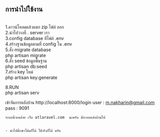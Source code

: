 <H2>การนำไปใช้งาน</H2><br/>
1.ดาวน์โหลดแล้วแตก zip ไฟล์ ออก <br/>
2.นำไปวางที่ . server เรา  <br/>
3.config database ทีไฟล์ .env <br/>
4.สร้างฐานข้อมูลตามที่ config ใน .env <br/>
5.สั่ง migrate database  </br>
     php artisan migrate <br/>
6.สั่ง seed ข้อมูลพื้นฐาน <br/>
     php artisan db:seed <br/>
7.สร้าง key ใหม่ <br/>
     php artisan key:generate
     
8.RUN <br/>
    php artisan serv
    
   เข้าจัดการหลังบ้าน 
   http://localhost:8000/login 
    user : m.nakharin@gmail.com
    pass : 9091
    
    
    
    
    ระบบนี้จะคล้าย เว็บ atlaravel.com  นะครับ มีระบบหลังบ้านให้
    
    
    - นำไปศึกษาโค้ดก็ได้ ใช้จริงก็ได้ ครับ
